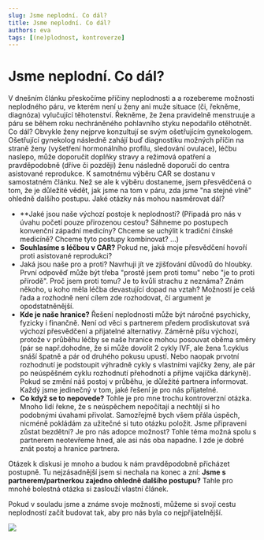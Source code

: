 ```yaml
---
slug: Jsme neplodní. Co dál?
title: Jsme neplodní. Co dál?
authors: eva
tags: [(ne)plodnost, kontroverze]
---
```

# Jsme neplodní. Co dál?
V dnešním článku přeskočíme příčiny neplodnosti a a rozebereme možnosti neplodného páru, ve kterém není u ženy ani muže situace (či, řekněme, diagnóza) vylučující těhotenství. Řekněme, že žena pravidelně menstruuje a páru se během roku nechráněného pohlavního styku nepodařilo otěhotnět. Co dál?
Obvykle ženy nejprve konzultují se svým ošetřujícím gynekologem. Ošetřující gynekolog následně zahájí buď diagnostiku možných příčin na straně ženy (vyšetření hormonálního profilu, sledování ovulace), léčbu naslepo, může doporučit doplňky stravy a režimová opatření a pravděpodobně (dříve či později) ženu následně doporučí do centra asistované reprodukce. K samotnému výběru CAR se dostanu v samostatném článku. Než se ale k výběru dostaneme, jsem přesvědčená o tom, že je důležité vědět, jak jsme na tom v páru, zda jsme "na stejné vlně" ohledně dalšího postupu. Jaké otázky nás mohou nasměrovat dál?
* **Jaké jsou naše výchozí postoje k neplodnosti? (Připadá pro nás v úvahu početí pouze přirozenou cestou? Sáhneme po postupech konvenční západní medicíny? Chceme se uchýlit k tradiční čínské medicíně? Chceme tyto postupy kombinovat? ...)
* **Souhlasíme s léčbou v CAR?** Pokud ne, jaká moje přesvědčení hovoří proti asistované reprodukci?
* Jaká jsou naše pro a proti? Navrhuji jít ve zjišťování důvodů do hloubky. První odpověď může být třeba "prostě jsem proti tomu" nebo "je to proti přírodě". Proč jsem proti tomu? Je to kvůli strachu z neznáma? Znám někoho, u koho měla léčba devastující dopad na vztah? Možností je celá řada a rozhodně není cílem zde rozhodovat, čí argument je opodstatněnější. 
* **Kde je naše hranice?** Řešení neplodnosti může být náročné psychicky, fyzicky i finančně. Není od věci s partnerem předem prodiskutovat svá výchozí přesvědčení a přijatelné alternativy. Záměrně píšu výchozí, protože v průběhu léčby se naše hranice mohou posouvat oběma směry (pár se např.dohodne, že si může dovolit 2 cykly IVF, ale žena 1.cyklus snáší špatně a pár od druhého pokusu upustí. Nebo naopak prvotní rozhodnutí je podstoupit výhradně cykly s vlastními vajíčky ženy, ale pár po neúspěšném cyklu rozhodnutí přehodnotí a přijme vajíčka dárkyně). Pokud se změní náš postoj v průběhu, je důležité partnera informovat. Každý jsme jedinečný v tom, jaké řešení je pro nás přijatelné. 
* **Co když se to nepovede?** Tohle je pro mne trochu kontroverzní otázka. Mnoho lidí řekne, že s neúspěchem nepočítají a nechtějí si ho podobnými úvahami přivolat. Samozřejmě bych všem přála úspěch, nicméně pokládám za užitečné si tuto otázku položit. Jsme připraveni zůstat bezdětní? Je pro nás adopce možnost? Tohle téma možná spolu s partnerem neotevřeme hned, ale asi nás oba napadne. I zde je dobré znát postoj a hranice partnera.

Otázek k diskusi je mnoho a budou k nám pravděpodobně přicházet postupně. Tu nejzásadnější jsem si nechala na konec a zní: **Jsme s partnerem/partnerkou zajedno ohledně dalšího postupu?** Tahle pro mnohé bolestná otázka si zaslouží vlastní článek. 


Pokud v souladu jsme a známe svoje možnosti, můžeme si svojí cestu neplodností začít budovat tak, aby pro nás byla co nejpřijatelnější.


![](https://i.imgur.com/xNJ54Xs.jpg)
